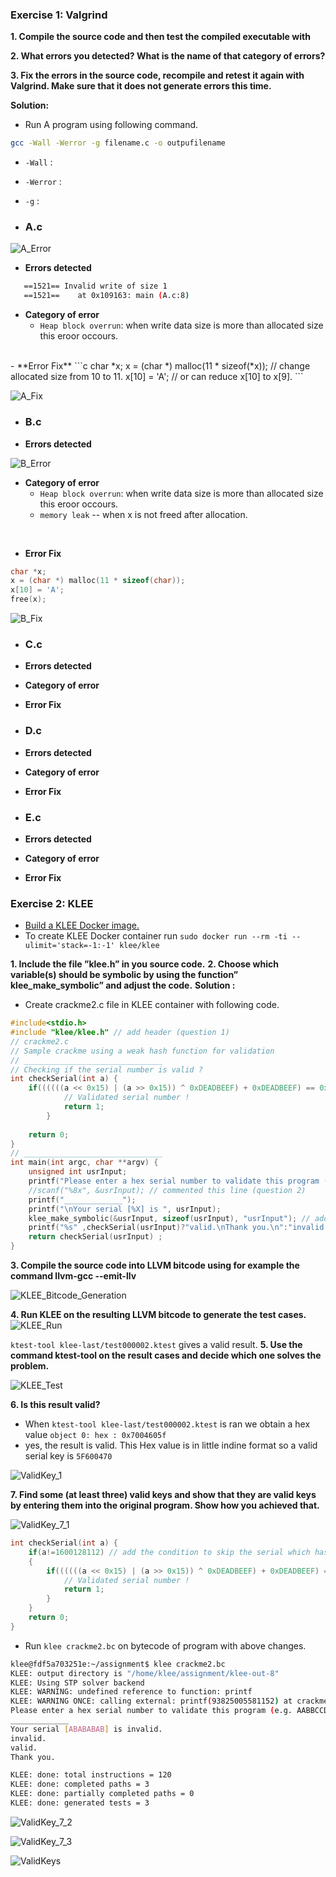 ### Exercise 1: Valgrind

__1. Compile the source code and then test the compiled executable with__ 

__2. What errors you detected? What is the name of that category of errors?__

__3. Fix the errors in the source code, recompile and retest it again with Valgrind. Make sure that it does not generate errors this time.__

__Solution:__
- Run A program using following command.
```bash 
gcc -Wall -Werror -g filename.c -o outpufilename
```
- `-Wall` :
- `-Werror` :
- `-g` :

- ### A.c
![A_Error](../task5/images/A_Error.JPG)
- **Errors detected**
```bash
   ==1521== Invalid write of size 1
   ==1521==    at 0x109163: main (A.c:8)  
``` 

- **Category of error**
  - `Heap block overrun`: when write data size is more than allocated size this eroor occours.
<br>
- **Error Fix**
```c
char *x;
x = (char *) malloc(11 * sizeof(*x)); // change allocated size from 10 to 11.
x[10] = 'A'; // or can reduce x[10] to x[9].
```
   
![A_Fix](../task5/images/A_Fix.JPG)

- ### B.c

- **Errors detected**
  
![B_Error](../task5/images/B_Error.JPG)
- **Category of error**
  -  `Heap block overrun`: when write data size is more than allocated size this eroor occours.
  -  `memory leak` -- when x is not freed after allocation.

</br>

- **Error Fix**
```c
char *x;
x = (char *) malloc(11 * sizeof(char));
x[10] = 'A';
free(x);
```
![B_Fix](../task5/images/B_Fix.JPG)
- ### C.c
- **Errors detected**

- **Category of error**

- **Error Fix**
- ### D.c
- **Errors detected**

- **Category of error**

- **Error Fix**

- ### E.c
- **Errors detected**

- **Category of error**

- **Error Fix**

### Exercise 2: KLEE
- [Build a KLEE Docker image.](https://klee.github.io/docker/)
- To create KLEE Docker container run
`sudo docker run --rm -ti --ulimit='stack=-1:-1' klee/klee`

__1. Include the file ”klee.h” in you source code.__
__2. Choose which variable(s) should be symbolic by using the function” klee_make_symbolic” and adjust the code.__
__Solution :__


- Create crackme2.c file in KLEE container with following code.
   
```c
#include<stdio.h>
#include "klee/klee.h" // add header (question 1)
// crackme2.c
// Sample crackme using a weak hash function for validation
// _______________________________
// Checking if the serial number is valid ?
int checkSerial(int a) {
	if((((((a << 0x15) | (a >> 0x15)) ^ 0xDEADBEEF) + 0xDEADBEEF) == 0x2f5b7b03)){
			// Validated serial number !
			return 1;
		}
	
	return 0;
}
// _______________________________
int main(int argc, char **argv) {
	unsigned int usrInput;
	printf("Please enter a hex serial number to validate this program (e.g. AABBCCDD):\n");
	//scanf("%8x", &usrInput); // commented this line (question 2)
	printf("_____________");
	printf("\nYour serial [%X] is ", usrInput);
	klee_make_symbolic(&usrInput, sizeof(usrInput), "usrInput"); // add this line (question 2)
	printf("%s" ,checkSerial(usrInput)?"valid.\nThank you.\n":"invalid.\n");
	return checkSerial(usrInput) ;
}
```
__3. Compile the source code into LLVM bitcode using for example the command llvm-gcc --emit-llv__

![KLEE_Bitcode_Generation](../task5/images/KLEE_Bitcode_Generation.JPG)

__4. Run KLEE on the resulting LLVM bitcode to generate the test cases.__
![KLEE_Run](../task5/images/KLEE_Run.JPG)

`ktest-tool klee-last/test000002.ktest`  gives a valid result.
__5. Use the command ktest-tool on the result cases and decide which one solves the
problem.__

![KLEE_Test](../task5/images/KLEE_Test.JPG)

__6. Is this result valid?__

- When `ktest-tool klee-last/test000002.ktest` is ran we obtain a hex value  `object 0: hex : 0x7004605f` 
-  yes, the result is valid. This Hex value is in little indine format so a valid serial key is `5F600470`

![ValidKey_1](../task5/images/ValidKey_1.JPG)

__7. Find some (at least three) valid keys and show that they are valid keys by entering them into the original program. Show how you achieved that.__

![ValidKey_7_1](../task5/images/ValidKey_7_1.JPG)
```c
int checkSerial(int a) {
	if(a!=1600128112) // add the condition to skip the serial which has already been obtained.
	{
		if((((((a << 0x15) | (a >> 0x15)) ^ 0xDEADBEEF) + 0xDEADBEEF) == 0x2f5b7b03)){
			// Validated serial number !
			return 1;
		}
	}
	return 0;
}
```
- Run `klee crackme2.bc` on bytecode of program with above changes.

```bash
klee@fdf5a703251e:~/assignment$ klee crackme2.bc
KLEE: output directory is "/home/klee/assignment/klee-out-8"
KLEE: Using STP solver backend
KLEE: WARNING: undefined reference to function: printf
KLEE: WARNING ONCE: calling external: printf(93825005581152) at crackme2.c:22 2                                                                                                                                                            
Please enter a hex serial number to validate this program (e.g. AABBCCDD):                                                                                                                                                                 
_____________
Your serial [ABABABAB] is invalid.
invalid.
valid.
Thank you.

KLEE: done: total instructions = 120                                                                                                                                                                                                       
KLEE: done: completed paths = 3                                                                                                                                                                                                            
KLEE: done: partially completed paths = 0                                                                                                                                                                                                  
KLEE: done: generated tests = 3                                            
```

![ValidKey_7_2](../task5/images/ValidKey_7_2.JPG)

![ValidKey_7_3](../task5/images/ValidKey_7_3.JPG)

![ValidKeys](../task5/images/ValidKeys.JPG)